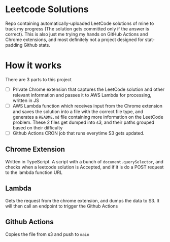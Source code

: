 # Leetcode Solutions
Repo containing automatically-uploaded LeetCode solutions of mine to track my progress (The solution gets committed only if the answer is correct). This is also just me trying my hands on GitHub Actions and Chrome extensions, and most definitely not a project designed for stat-padding Github stats.

# How it works
There are 3 parts to this project
- [ ] Private Chrome extension that captures the LeetCode solution and other relevant information and passes it to AWS Lambda for processing, written in JS
- [ ] AWS Lambda function which receives input from the Chrome extension and saves the solution into a file with the correct file type, and generates a `README.md` file containing more information on the LeetCode problem. These 2 files get dumped into s3, and their paths grouped based on their difficulty
- [ ] Github Actions CRON job that runs everytime S3 gets updated.

## Chrome Extension
Written in TypeScript. A script with a bunch of `document.querySelector`, and checks when a leetcode solution is Accepted, and if it is do a POST request to the lambda function URL

## Lambda
Gets the request from the chrome extension, and dumps the data to S3. It will then call an endpoint to trigger the Github Actions

## Github Actions
Copies the file from s3 and push to `main`
